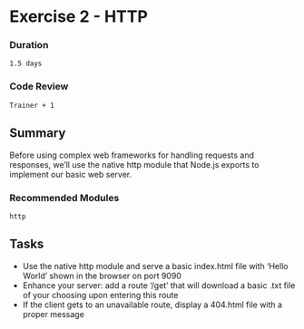# Exercise 2 - HTTP

### Duration
`1.5 days`

### Code Review
`Trainer + 1`

## Summary
Before using complex web frameworks for handling requests and responses,
we’ll use the native http module that Node.js exports to implement our basic web server.

### Recommended Modules
`http`

## Tasks
* Use the native http module and serve a basic index.html file with ‘Hello World’ shown in the browser on port 9090
* Enhance your server: add a route ‘/get’ that will download a basic .txt file of your choosing upon entering this route
* If the client gets to an unavailable route, display a 404.html file with a proper message

